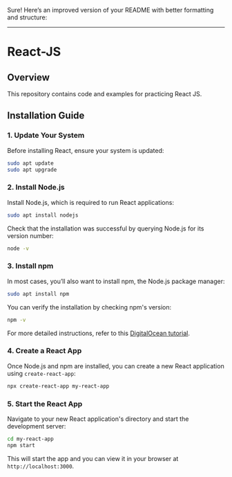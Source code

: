 Sure! Here’s an improved version of your README with better formatting and structure:

---

# React-JS 
## Overview

This repository contains code and examples for practicing React JS.

## Installation Guide

### 1. Update Your System

Before installing React, ensure your system is updated:

```sh
sudo apt update 
sudo apt upgrade
```

### 2. Install Node.js

Install Node.js, which is required to run React applications:

```sh
sudo apt install nodejs
```

Check that the installation was successful by querying Node.js for its version number:

```sh
node -v
```

### 3. Install npm

In most cases, you’ll also want to install npm, the Node.js package manager:

```sh
sudo apt install npm
```

You can verify the installation by checking npm's version:

```sh
npm -v
```

For more detailed instructions, refer to this [DigitalOcean tutorial](https://www.digitalocean.com/community/tutorials/how-to-install-node-js-on-ubuntu-20-04).

### 4. Create a React App

Once Node.js and npm are installed, you can create a new React application using `create-react-app`:

```sh
npx create-react-app my-react-app
```

### 5. Start the React App

Navigate to your new React application's directory and start the development server:

```sh
cd my-react-app
npm start
```

This will start the app and you can view it in your browser at `http://localhost:3000`.
